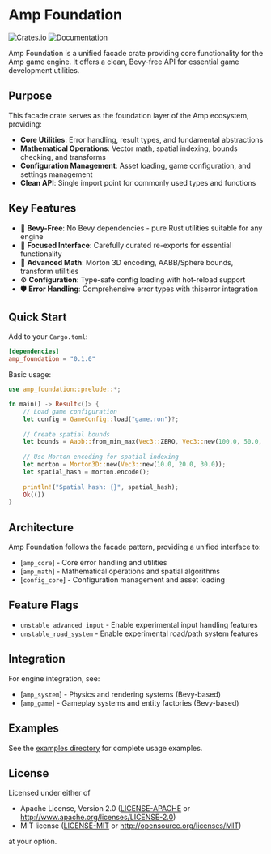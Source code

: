 # Amp Foundation

[![Crates.io](https://img.shields.io/crates/v/amp_foundation.svg)](https://crates.io/crates/amp_foundation)
[![Documentation](https://docs.rs/amp_foundation/badge.svg)](https://docs.rs/amp_foundation)

Amp Foundation is a unified facade crate providing core functionality for the Amp game engine. It offers a clean, Bevy-free API for essential game development utilities.

## Purpose

This facade crate serves as the foundation layer of the Amp ecosystem, providing:

- **Core Utilities**: Error handling, result types, and fundamental abstractions
- **Mathematical Operations**: Vector math, spatial indexing, bounds checking, and transforms
- **Configuration Management**: Asset loading, game configuration, and settings management
- **Clean API**: Single import point for commonly used types and functions

## Key Features

- 🚫 **Bevy-Free**: No Bevy dependencies - pure Rust utilities suitable for any engine
- 🎯 **Focused Interface**: Carefully curated re-exports for essential functionality
- 🧮 **Advanced Math**: Morton 3D encoding, AABB/Sphere bounds, transform utilities
- ⚙️ **Configuration**: Type-safe config loading with hot-reload support
- 🛡️ **Error Handling**: Comprehensive error types with thiserror integration

## Quick Start

Add to your `Cargo.toml`:

```toml
[dependencies]
amp_foundation = "0.1.0"
```

Basic usage:

```rust
use amp_foundation::prelude::*;

fn main() -> Result<()> {
    // Load game configuration
    let config = GameConfig::load("game.ron")?;
    
    // Create spatial bounds
    let bounds = Aabb::from_min_max(Vec3::ZERO, Vec3::new(100.0, 50.0, 100.0));
    
    // Use Morton encoding for spatial indexing
    let morton = Morton3D::new(Vec3::new(10.0, 20.0, 30.0));
    let spatial_hash = morton.encode();
    
    println!("Spatial hash: {}", spatial_hash);
    Ok(())
}
```

## Architecture

Amp Foundation follows the facade pattern, providing a unified interface to:

- [`amp_core`] - Core error handling and utilities
- [`amp_math`] - Mathematical operations and spatial algorithms  
- [`config_core`] - Configuration management and asset loading

## Feature Flags

- `unstable_advanced_input` - Enable experimental input handling features
- `unstable_road_system` - Enable experimental road/path system features

## Integration

For engine integration, see:

- [`amp_system`] - Physics and rendering systems (Bevy-based)
- [`amp_game`] - Gameplay systems and entity factories (Bevy-based)

## Examples

See the [examples directory](../../examples/) for complete usage examples.

## License

Licensed under either of

- Apache License, Version 2.0 ([LICENSE-APACHE](../../LICENSE-APACHE) or http://www.apache.org/licenses/LICENSE-2.0)
- MIT license ([LICENSE-MIT](../../LICENSE-MIT) or http://opensource.org/licenses/MIT)

at your option.
